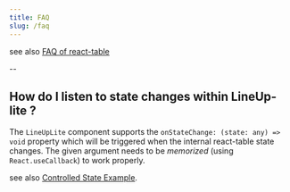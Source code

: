 ```yaml
---
title: FAQ
slug: /faq
---
```


see also [FAQ of react-table](https://react-table.tanstack.com/docs/faq)

--

## How do I listen to state changes within LineUp-lite ?

The `LineUpLite` component supports the `onStateChange: (state: any) => void` property which will be triggered when the internal react-table state changes. The given argument needs to be *memorized* (using `React.useCallback`) to work properly.

see also [Controlled State Example](/docs/examples/controlled-state).
